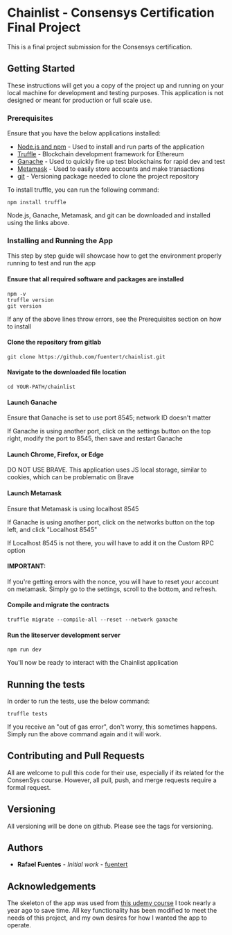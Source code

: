 # Chainlist - Consensys Certification Final Project

This is a final project submission for the Consensys certification.

## Getting Started

These instructions will get you a copy of the project up and running on your local machine for development and testing purposes. This application is not designed or meant for production or full scale use.

### Prerequisites

Ensure that you have the below applications installed:
* [Node.js and npm](https://nodejs.org/en/) - Used to install and run parts of the application
* [Truffle](https://truffleframework.com/truffle) - Blockchain development framework for Ethereum
* [Ganache](https://truffleframework.com/ganache) - Used to quickly fire up test blockchains for rapid dev and test
* [Metamask](https://metamask.io/) - Used to easily store accounts and make transactions
* [git](https://git-scm.com/downloads) - Versioning package needed to clone the project repository

To install truffle, you can run the following command:
```
npm install truffle
```

Node.js, Ganache, Metamask, and git can be downloaded and installed using the links above.

### Installing and Running the App

This step by step guide will showcase how to get the environment properly running to test and run the app

#### Ensure that all required software and packages are installed
```
npm -v
truffle version
git version
```

If any of the above lines throw errors, see the Prerequisites section on how to install

#### Clone the repository from gitlab
```
git clone https://github.com/fuentert/chainlist.git
```

#### Navigate to the downloaded file location
```
cd YOUR-PATH/chainlist
```

#### Launch Ganache
Ensure that Ganache is set to use port 8545; network ID doesn't matter

If Ganache is using another port, click on the settings button on the top right, modify the port to 8545, then save and restart Ganache

#### Launch Chrome, Firefox, or Edge
DO NOT USE BRAVE. This application uses JS local storage, similar to cookies, which can be problematic on Brave

#### Launch Metamask
Ensure that Metamask is using localhost 8545

If Ganache is using another port, click on the networks button on the top left, and click "Localhost 8545"

If Localhost 8545 is not there, you will have to add it on the Custom RPC option

#### IMPORTANT:
If you're getting errors with the nonce, you will have to reset your account on metamask. Simply go to the settings, scroll to the bottom, and refresh.

#### Compile and migrate the contracts
```
truffle migrate --compile-all --reset --network ganache
```

#### Run the liteserver development server
```
npm run dev
```

You'll now be ready to interact with the Chainlist application

## Running the tests

In order to run the tests, use the below command:

```
truffle tests
```

If you receive an "out of gas error", don't worry, this sometimes happens. Simply run the above command again and it will work.

## Contributing and Pull Requests

All are welcome to pull this code for their use, especially if its related for the ConsenSys course. However, all pull, push, and merge requests require a formal request.

## Versioning

All versioning will be done on github. Please see the tags for versioning.

## Authors

* **Rafael Fuentes** - *Initial work* - [fuentert](https://github.com/fuentert)

## Acknowledgements
The skeleton of the app was used from [this udemy course](https://www.udemy.com/getting-started-with-ethereum-solidity-development/) I took nearly a year ago to save time. All key functionality has been modified to meet the needs of this project, and my own desires for how I wanted the app to operate.
